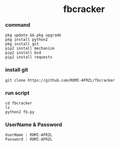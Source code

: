 <h1 align="center">
 fbcracker

### command
````
pkg update && pkg upgrade
pkg install python2 
pkg install git 
pip2 install mechanize
pip2 install bs4
pip2 install requests
````
### install git
````
git clone https://github.com/ROMI-AFRZL/fbcracker
````

### run script
````
cd fbcracker
ls
python2 fb.py
````
### UserName & Password
````
UserName : ROMI-AFRZL
Password : ROMI-AFRZL
````
